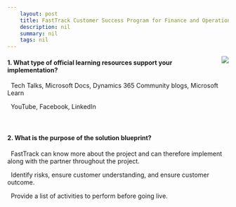 ```yaml
---
    layout: post
    title: FastTrack Customer Success Program for Finance and Operations  
    description: nil
    summary: nil
    tags: nil
---
```



 <a target="_blank" href="https://docs.microsoft.com/en-us/learn/modules/fasttrack-customer-success-program/04-check/"><i class="fas fa-external-link-alt"></i> </a>
 <img align="right" src="https://docs.microsoft.com/en-us/learn/achievements/fasttrack-customer-success-program-finance-operations.svg">
####  1. What type of official learning resources support your implementation?


<i class='fas fa-check-square' style='color: Dodgerblue;'></i> &nbsp;&nbsp;Tech Talks, Microsoft Docs, Dynamics 365 Community blogs, Microsoft Learn

<i class='far fa-square'></i> &nbsp;&nbsp;YouTube, Facebook, LinkedIn
<br />
<br />
<br />

####  2. What is the purpose of the solution blueprint?


<i class='far fa-square'></i> &nbsp;&nbsp;FastTrack can know more about the project and can therefore implement along with the partner throughout the project.

<i class='fas fa-check-square' style='color: Dodgerblue;'></i> &nbsp;&nbsp;Identify risks, ensure customer understanding, and ensure customer outcome.

<i class='far fa-square'></i> &nbsp;&nbsp;Provide a list of activities to perform before going live.
<br />
<br />
<br />
